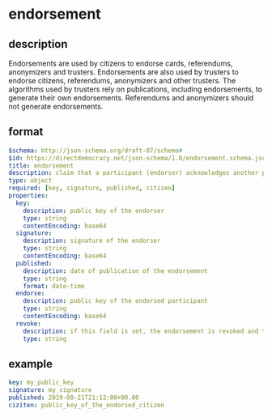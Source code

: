# endorsement

## description

Endorsements are used by citizens to endorse cards, referendums, anonymizers and trusters.
Endorsements are also used by trusters to endorse citizens, referendums, anonymizers and other trusters.
The algorithms used by trusters rely on publications, including endorsements, to generate their own endorsements.
Referendums and anonymizers should not generate endorsements.

## format

```yaml
$schema: http://json-schema.org/draft-07/schema#
$id: https://directdemocracy.net/json-schema/1.0/endorsement.schema.json
title: endorsement
description: claim that a participant (endorser) acknowledges another participant (endorsed)
type: object
required: [key, signature, published, citizen]
properties:
  key:
    description: public key of the endorser
    type: string
    contentEncoding: base64
  signature:
    description: signature of the endorser
    type: string
    contentEncoding: base64
  published:
    description: date of publication of the endorsement
    type: string
    format: date-time
  endorse:
    description: public key of the endorsed participant
    type: string
    contentEncoding: base64
  revoke:
    description: if this field is set, the endorsement is revoked and the string should contain a justification for the revocation
    type: string
```

## example

```yaml
key: my_public_key
signature: my_signature
published: 2019-08-21T21:12:00+00.00
ciziten: public_key_of_the_endorsed_citizen
```
